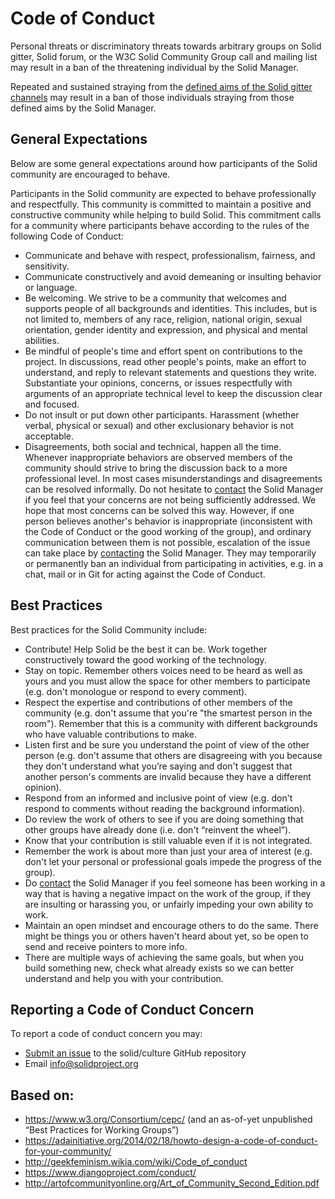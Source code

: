 # Code of Conduct

Personal threats or discriminatory threats towards arbitrary groups on Solid gitter, Solid forum, or the W3C Solid Community Group call and mailing list may result in a ban of the threatening individual by the Solid Manager.

Repeated and sustained straying from the [defined aims of the Solid gitter channels](https://github.com/solid/information#connect) may result in a ban of those individuals straying from those defined aims by the Solid Manager.

## General Expectations
Below are some general expectations around how participants of the Solid community are encouraged to behave.

Participants in the Solid community are expected to behave professionally and respectfully. This community is committed to maintain a positive and constructive community while helping to build Solid. This commitment calls for a community where participants behave according to the rules of the following Code of Conduct:

- Communicate and behave with respect, professionalism, fairness, and sensitivity.
- Communicate constructively and avoid demeaning or insulting behavior or language.
- Be welcoming. We strive to be a community that welcomes and supports people of all backgrounds and identities. This includes, but is not limited to, members of any race, religion, national origin, sexual orientation, gender identity and expression, and physical and mental abilities.
- Be mindful of people's time and effort spent on contributions to the project. In discussions, read other people's points, make an effort to understand, and reply to relevant statements and questions they write. Substantiate your opinions, concerns, or issues respectfully with arguments of an appropriate technical level to keep the discussion clear and focused.
- Do not insult or put down other participants. Harassment (whether verbal, physical or sexual) and other exclusionary behavior is not acceptable.
- Disagreements, both social and technical, happen all the time. Whenever inappropriate behaviors are observed members of the community should strive to bring the discussion back to a more professional level. In most cases misunderstandings and disagreements can be resolved informally. Do not hesitate to [contact](mailto:manager@solidproject.org) the Solid Manager if you feel that your concerns are not being sufficiently addressed. We hope that most concerns can be solved this way. However, if one person believes another's behavior is inappropriate (inconsistent with the Code of Conduct or the good working of the group), and ordinary communication between them is not possible, escalation of the issue can take place by [contacting](mailto:manager@solidproject.org) the Solid Manager. They may temporarily or permanently ban an individual from participating in activities, e.g. in a chat, mail or in Git for acting against the Code of Conduct.

## Best Practices
Best practices for the Solid Community include:

- Contribute! Help Solid be the best it can be. Work together constructively toward the good working of the technology.
- Stay on topic. Remember others voices need to be heard as well as yours and you must allow the space for other members to participate (e.g. don't monologue or respond to every comment).
- Respect the expertise and contributions of other members of the community (e.g. don't assume that you're "the smartest person in the room"). Remember that this is a community with different backgrounds who have valuable contributions to make.
- Listen first and be sure you understand the point of view of the other person (e.g. don't assume that others are disagreeing with you because they don't understand what you’re saying and don't suggest that another person's comments are invalid because they have a different opinion).
- Respond from an informed and inclusive point of view (e.g. don't respond to comments without reading the background information).
- Do review the work of others to see if you are doing something that other groups have already done (i.e. don't “reinvent the wheel”).
- Know that your contribution is still valuable even if it is not integrated.
- Remember the work is about more than just your area of interest (e.g. don't let your personal or professional goals impede the progress of the group).
- Do [contact](mailto:manager@solidproject.org) the Solid Manager if you feel someone has been working in a way that is having a negative impact on the work of the group, if they are insulting or harassing you, or unfairly impeding your own ability to work.
- Maintain an open mindset and encourage others to do the same. There might be things you or others haven't heard about yet, so be open to send and receive pointers to more info.
- There are multiple ways of achieving the same goals, but when you build something new, check what already exists so we can better understand and help you with your contribution.

## Reporting a Code of Conduct Concern
To report a code of conduct concern you may:
- [Submit an issue](https://github.com/solid/culture/issues/new) to the solid/culture GitHub repository
- Email [info@solidproject.org](mailto:info@solidproject.org)

## Based on:
- https://www.w3.org/Consortium/cepc/  (and an as-of-yet unpublished “Best
  Practices for Working Groups”)
- https://adainitiative.org/2014/02/18/howto-design-a-code-of-conduct-for-your-community/
- http://geekfeminism.wikia.com/wiki/Code_of_conduct
- https://www.djangoproject.com/conduct/
- http://artofcommunityonline.org/Art_of_Community_Second_Edition.pdf
